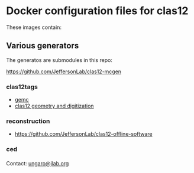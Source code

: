 # Docker configuration files for clas12


These images contain:



## Various generators

The generatos are submodules in this repo:

https://github.com/JeffersonLab/clas12-mcgen



### clas12tags

- [gemc](https://gemc.jlab.org/gemc/html/index.html)  
- [clas12 geometry and digitization](https://github.com/gemc/clas12Tags)


### reconstruction

- https://github.com/JeffersonLab/clas12-offline-software


### ced

####

Contact: ungaro@jlab.org

